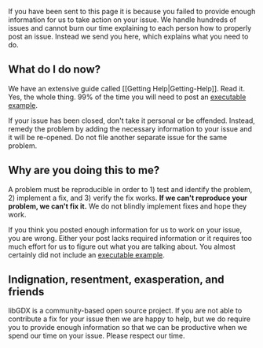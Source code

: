 If you have been sent to this page it is because you failed to provide enough information for us to take action on your issue. We handle hundreds of issues and cannot burn our time explaining to each person how to properly post an issue. Instead we send you here, which explains what you need to do.

## What do I do now? ##

We have an extensive guide called [[Getting Help|Getting-Help]]. Read it. Yes, the whole thing. 99% of the time you will need to post an [executable example](https://github.com/libgdx/libgdx/wiki/Getting-Help#executable-example-code).

If your issue has been closed, don't take it personal or be offended. Instead, remedy the problem by adding the necessary information to your issue and it will be re-opened. Do not file another separate issue for the same problem.

## Why are you doing this to me? ##

A problem must be reproducible in order to 1) test and identify the problem, 2) implement a fix, and 3) verify the fix works. **If we can't reproduce your problem, we can't fix it.** We do not blindly implement fixes and hope they work.

If you think you posted enough information for us to work on your issue, you are wrong. Either your post lacks required information or it requires too much effort for us to figure out what you are talking about. You almost certainly did not include an [executable example](https://github.com/libgdx/libgdx/wiki/Getting-Help#executable-example-code).

## Indignation, resentment, exasperation, and friends ##

libGDX is a community-based open source project. If you are not able to contribute a fix for your issue then we are happy to help, but we do require you to provide enough information so that we can be productive when we spend our time on your issue. Please respect our time.

